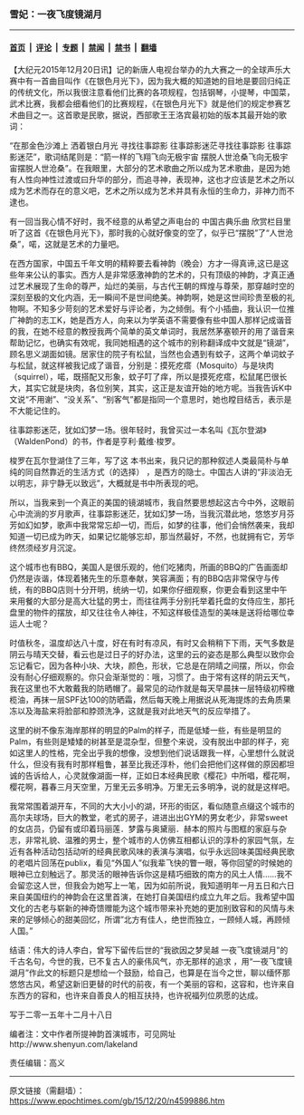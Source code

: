 ### 雪妃：一夜飞度镜湖月

---

#### [首页](../../../..?n4599886) &nbsp;|&nbsp; [评论](../../../../../epoch-comment?n4599886) &nbsp;|&nbsp; [专题](../../../../../epoch-special?n4599886) &nbsp;|&nbsp; [禁闻](../../../../../epoch-news?n4599886) &nbsp;|&nbsp; [禁书](../../../../../books?n4599886) &nbsp;|&nbsp; [翻墙](https://github.com/gfw-breaker/nogfw/blob/master/README.md?n4599886)


<div class="post_content" id="artbody" itemprop="articleBody">
 <!-- article content begin -->
 <p>
  【大纪元2015年12月20日讯】记的新唐人电视台举办的九大赛之一的全球声乐大赛中有一首曲目叫作《在银色月光下》，因为我大概的知道她的目地是要回归纯正的传统文化，所以我很注意看他们比赛的各项规程，包括钢琴，小提琴，中国菜，武术比赛，我都会细看他们的比赛规程，《在银色月光下》就是他们的规定参赛艺术曲目之一。这首歌是民歌，据说，西部歌王王洛宾最初始的版本其最开始的歌词：
 </p>
 <p>
  “在那金色沙滩上 洒着银白月光 寻找往事踪影 往事踪影迷茫寻找往事踪影 往事踪影迷茫”，歌词结尾则是：“箭一样的飞翔飞向无极宇宙 摆脱人世沧桑飞向无极宇宙摆脱人世沧桑”。在我眼里，大部分的艺术歌曲之所以成为艺术歌曲，是因为她有人性向神性过渡或曰升华的部分，而追寻神，表现神，这也才应该是艺术之所以成为艺术而存在的意义吧，艺术之所以成为艺术并具有永恒的生命力，非神力而不逮也。
 </p>
 <p>
  有一回当我心情不好时，我不经意的从希望之声电台的
  <ok href="https://www.epochtimes.com/gb/tag/%E4%B8%AD%E5%9B%BD%E5%8F%A4%E5%85%B8%E4%B9%90%E6%9B%B2.html">
   中国古典乐曲
  </ok>
  欣赏栏目里听了这首《在银色月光下》，那时我的心就好像变的空了，似乎已“摆脱”了“人世沧桑”，喏，这就是艺术的力量吧。
 </p>
 <p>
  在西方国家，中国五千年文明的精粹要去看神韵（晚会）方才一得真谛,这已是这些年来公认的事实。西方人是非常感激神韵的艺术的，只有顶级的神韵，才真正通过艺术展现了生命的尊严，灿烂的美丽，与古代王朝的辉煌与尊荣，那穿越时空的深刻至极的文化内涵，无一瞬间不是世间绝美。神韵啊，她是这世间珍贵至极的礼物啊。不知多少苛刻的艺术爱好与评论者，为之倾倒。有个小插曲，我认识一位推广神韵的志工K，她是西方人，向来以为学英语不需要像有些中国人那样记成谐音的我，在她不经意的教授我两个简单的英文单词时，我居然茅塞顿开的用了谐音来帮助记忆，也确实有效呢，我同她相遇的这个城市的别称翻译成中文就是“镜湖”，顾名思义湖面如镜。居家住的院子有松鼠，当然也会遇到有蚊子，这两个单词蚊子与松鼠，就这样被我记成了谐音，分别是：摸死疙瘩（Mosquito）与是块肉（squirrel），喏，既搭配又形象，蚊子叮了痒，所以是摸死疙瘩，松鼠尾巴很长大，其实它就是块肉，各位别笑，其实，这正是友谊开始的地方呢。当我告诉K中文说“不用谢”、“没关系”、“别客气”都是指同一个意思时，她也瞠目结舌，表示是不大能记住的。
 </p>
 <p>
  往事踪影迷茫，犹如幻梦一场。很年轻时，我曾买过一本名叫《瓦尔登湖》（WaldenPond）的书，作者是亨利·戴维·梭罗。
 </p>
 <p>
  梭罗在瓦尔登湖住了三年，写了这 本书出来，我只记的那种叙述人类最简朴与单纯的同自然靠近的生活方式（的选择） ，是西方的隐士。中国古人讲的“非淡泊无以明志，非宁静无以致远”，大概就是书中所表现的吧。
 </p>
 <p>
  所以，当我来到一个真正的美国的镜湖城市，我自然要思想起这古今中外，这眼前心中流淌的岁月歌声，往事踪影迷茫，犹如幻梦一场，当我沉潜此地，悠悠岁月芬芳如幻如梦，歌声中我常常忘却一切，而后，如梦的往事，他们会悄然袭来，我却知道一切已成为昨天，如果记忆能够忘却，那当然最好，不然，也就拥有它，芳华终然须经岁月沉淀。
 </p>
 <p>
  这个城市也有BBQ，美国人是很乐观的，他们吃猪肉，所画的BBQ的广告画面却仍然是诙谐，体现着猪先生的乐意奉献，笑容满面；有的BBQ店非常保守与传统，有的BBQ店则十分开明，统纳一切，如果你仔细观察，你更会看到这里中午来用餐的大部分是高大壮猛的男士，而往往两手分别托举着托盘的女侍应生，那托盘里的物件的摆放，却又往往令人神往，不知这样极佳造型的美味是送将给哪位幸运人士呢？
 </p>
 <p>
  时值秋冬，温度却达八十度，好在有时有凉风，有时又会稍稍下下雨，天气多数是阴云与晴天交替，看云也是过日子的好办法，这里的云的姿态是那么典型以致你会忘记看它，因为各种小块、大块，颜色，形状，它总是在阴晴之间摆，所以，你会没有耐心仔细观察的。你只会渐渐觉的：哦，习惯了。由于常有这样的阴云天气，我在这里也不大敢戴我的防晒帽了。最常见的动作就是每天早晨抹一层特级初榨橄榄油，再抹一层SPF达100的防晒霜，然后每天晚上用据说从死海提炼的去角质果冻以及海盐来将脸部和脖颈洗净，这就是我对此地天气的反应举措了。
 </p>
 <p>
  这里的树不像东海岸那样的明显的Palm的样子，而是低矮一些，有些是明显的Palm，有些则是矮矮的树甚至是混杂型，但整个来说，没有脱出中部的样子，宛如这里人的性格，完全出乎我的想像，没想到他们说话跟我一样，心里想什么就说什么，但没有我有时那样粗鲁，甚至比我还淳朴，他们会把他们这样做的原因都坦诚的告诉给人，心灵就像湖面一样，正如日本经典民歌《樱花》中所唱，樱花啊，樱花啊，暮春三月天空里，万里无云多明净。万里无云多明净，说的就是这样吧。
 </p>
 <p>
  我常常围着湖开车，不同的大大小小的湖，环形的街区，看似随意点缀这个城市的高尔夫球场，巨大的教堂，老式的房子，进进出出GYM的男女老少，非常sweet的女店员，仍留有或印着玛丽莲．梦露与奥黛丽．赫本的照片与图框的家庭与杂志，非常礼貌、温雅的男士，整个城市的人仿佛互相都认识的淳朴的家园气氛，左近有各种活动包括动听的经典民歌风味的表演与演唱，似乎永远回味美国经典民歌的老唱片回荡在publix，看见“外国人”似我辈飞快的瞥一眼，等你回望的时候她的眼神已立刻触远了。那灵活的眼神告诉你这是精巧细致的南方的风土人情……我不会留恋这人世，但我会为她写上一笔，因为如前所说，我知道明年一月五日和六日来自美国纽约的神韵会在这里首演，在她打自美国纽约成立九年之后。我希望中国文化的古老与崭新的神奇馈赠能为这个城市带来补充她的更加别致容和的风情与未来的足够倾心的甜美回忆，所谓”北方有佳人，绝世而独立，一顾倾人城，再顾倾人国。”
 </p>
 <p>
  结语：伟大的诗人李白，曾写下留传后世的“我欲因之梦吴越 一夜飞度镜湖月”的千古名句，今世的我，已不复古人的豪伟风气，亦无那样的追求 ，用“一夜飞度镜湖月”作此文的标题只是想给一个鼓励，给自己，也算是在当今之世，聊以缅怀那悠悠古风，希望这新旧更替的时代的前夜，有一个美丽的容和，这容和，也许来自东西方的容和，也许来自善良人的相互扶持，也许祝福列位夙愿的达成。
 </p>
 <p>
  写于二零一五年十二月十八日
 </p>
 <p>
  编者注：文中作者所提神韵首演城市，可见网址
  <br/>
  http://www.shenyun.com/lakeland
 </p>
 <p>
  责任编辑：高义
 </p>
 <!-- article content end -->
 <div id="below_article_ad">
 </div>
</div>


---

原文链接（需翻墙）：https://www.epochtimes.com/gb/15/12/20/n4599886.htm